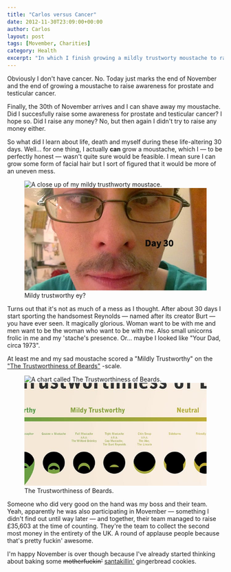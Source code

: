 ```yaml
---
title: "Carlos versus Cancer"
date: 2012-11-30T23:09:00+00:00
author: Carlos
layout: post
tags: [Movember, Charities]
category: Health
excerpt: "In which I finish growing a mildly trustworty moustache to raise awareness for men’s health issues, such as prostate cancer, testicular cancer and men’s suicide."
---
```

Obviously I don't have cancer. No. Today just marks the end of November and the end of growing a moustache to raise awareness for prostate and testicular cancer.

Finally, the 30th of November arrives and I can shave away my moustache. Did I succesfully raise some awareness for prostate and testicular cancer? I hope so. Did I raise any money? No, but then again I didn't try to raise any money either.

So what did I learn about life, death and myself during these life-altering 30 days. Well… for one thing, I actually **can** grow a moustache, which I — to be perfectly honest — wasn't quite sure would be feasible. I mean sure I can grow some form of facial hair but I sort of figured that it would be more of an uneven mess.

<figure>
    <img class="js-lazy-load" data-original="/assets/posts/2012/11/day-30.jpg" alt="A close up of my mildy trusthworty moustace.">
  <noscript>
    <img src="/assets/posts/2012/11/day-30.jpg" alt="A close up of my mildy trusthworty moustace.">
  </noscript>
  <figcaption>Mildy trustworthy ey?</figcaption>
</figure>

Turns out that it's not as much of a mess as I thought. After about 30 days I start sporting the handsomest Reynolds — named after its creator Burt — you have ever seen. It magically glorious. Woman want to be with me and men want to be the woman who want to be with me. Also small unicorns frolic in me and my 'stache's presence. Or… maybe I looked like "Your Dad, circa 1973".

At least me and my sad moustache scored a "Mildly Trustworthy" on the ["The Trustworthiness of Beards"](http://pixelspread.com/images/beards_trust_2.jpg) -scale.

<figure>
    <img class="js-lazy-load" data-original="/assets/posts/2012/11/scale.jpg" alt="A chart called The Trustworthiness of Beards.">
  <noscript>
    <img src="/assets/posts/2012/11/scale.jpg" alt="A chart called The Trustworthiness of Beards.">
  </noscript>
  <figcaption>The Trustworthiness of Beards.</figcaption>
</figure>

Someone who did very good on the hand was my boss and their team. Yeah, apparently he was also participating in Movember — something I didn't find out until way later — and together, their team managed to raise £35,603 at the time of counting. They're the team to collect the second most money in the entirety of the UK. A round of applause people because that's pretty fuckin' awesome.

I'm happy November is over though because I've already started thinking about baking some <del>motherfuckin'</del> <ins>santakillin'</ins> gingerbread cookies.